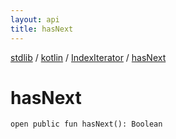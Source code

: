 ```yaml
---
layout: api
title: hasNext
---
```

[stdlib](../../index.html) / [kotlin](../index.html) / [IndexIterator](index.html) / [hasNext](hasNext.html)

# hasNext

```
open public fun hasNext(): Boolean
```
